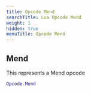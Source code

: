 ```yaml
---
title: Opcode Mend
searchTitle: Lua Opcode Mend
weight: 1
hidden: true
menuTitle: Opcode Mend
---
```

## Mend

This represents a Mend opcode
```lua
Opcode.Mend
```
